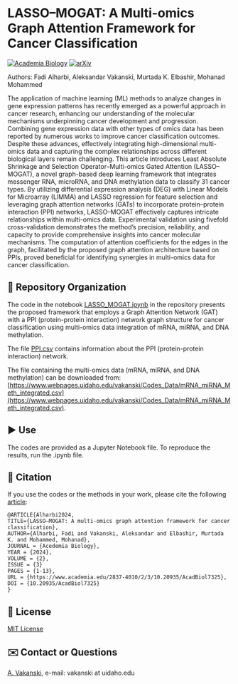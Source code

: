 # LASSO–MOGAT: A Multi-omics Graph Attention Framework for Cancer Classification

[![Academia Biology](https://img.shields.io/badge/Academia_Biology-10.20935/AcadBiol7325-blue.svg)](https://doi.org/10.20935/AcadBiol7325)  [![arXiv](https://img.shields.io/badge/arXiv-2408.17384-b31b1b)](https://arxiv.org/abs/2408.17384)

Authors: Fadi Alharbi, Aleksandar Vakanski, Murtada K. Elbashir, Mohanad Mohammed

The application of machine learning (ML) methods to analyze changes in gene expression patterns has recently emerged as a powerful approach in cancer research, enhancing our understanding of the molecular mechanisms underpinning cancer development and progression. Combining gene expression data with other types of omics data has been reported by numerous works to improve cancer classification outcomes. Despite these advances, effectively integrating high-dimensional multi-omics data and capturing the complex relationships across different biological layers remain challenging. This article introduces Least Absolute Shrinkage and Selection Operator–Multi-omics Gated Attention (LASSO–MOGAT), a novel graph-based deep learning framework that integrates messenger RNA, microRNA, and DNA methylation data to classify 31 cancer types. By utilizing differential expression analysis (DEG) with Linear Models for Microarray (LIMMA) and LASSO regression for feature selection and leveraging graph attention networks (GATs) to incorporate protein–protein interaction (PPI) networks, LASSO–MOGAT effectively captures intricate relationships within multi-omics data. Experimental validation using fivefold cross-validation demonstrates the method’s precision, reliability, and capacity to provide comprehensive insights into cancer molecular mechanisms. The computation of attention coefficients for the edges in the graph, facilitated by the proposed graph attention architecture based on PPIs, proved beneficial for identifying synergies in multi-omics data for cancer classification.

## 📁 Repository Organization
The code in the notebook [LASSO_MOGAT.ipynb](LASSO_MOGAT.ipynb) in the repository presents the proposed framework that employs a Graph Attention Network (GAT) with a PPI (protein-protein interaction) network graph structure for cancer classification using multi-omics data integration of mRNA, miRNA, and DNA methylation.

The file [PPI.csv](PPI.csv) contains information about the PPI (protein-protein interaction) network. 

The file containing the multi-omics data (mRNA, miRNA, and DNA methylation) can be downloaded from: [https://www.webpages.uidaho.edu/vakanski/Codes_Data/mRNA_miRNA_Meth_integrated.csv](https://www.webpages.uidaho.edu/vakanski/Codes_Data/mRNA_miRNA_Meth_integrated.csv).


## ▶️ Use
The codes are provided as a Jupyter Notebook file. To reproduce the results, run the .ipynb file. 

## 📖 Citation
If you use the codes or the methods in your work, please cite the following <a href="https://www.academia.edu/2837-4010/2/3/10.20935/AcadBiol7325">article</a>:   

    @ARTICLE{Alharbi2024,
    TITLE={LASSO–MOGAT: A multi-omics graph attention framework for cancer classification},
    AUTHOR={Alharbi, Fadi and Vakanski, Aleksandar and Elbashir, Murtada K. and Mohammed, Mohanad},
    JOURNAL = {Acedemia Biology},
    YEAR = {2024},
    VOLUME = {2},
    ISSUE = {3}
    PAGES = {1-13},
    URL = {https://www.academia.edu/2837-4010/2/3/10.20935/AcadBiol7325},
    DOI = {10.20935/AcadBiol7325}
    }

## 🚩 License
<a href="License - MIT.txt">MIT License</a>

## ✉️ Contact or Questions
<a href="https://www.webpages.uidaho.edu/vakanski/">A. Vakanski</a>, e-mail: vakanski at uidaho.edu

